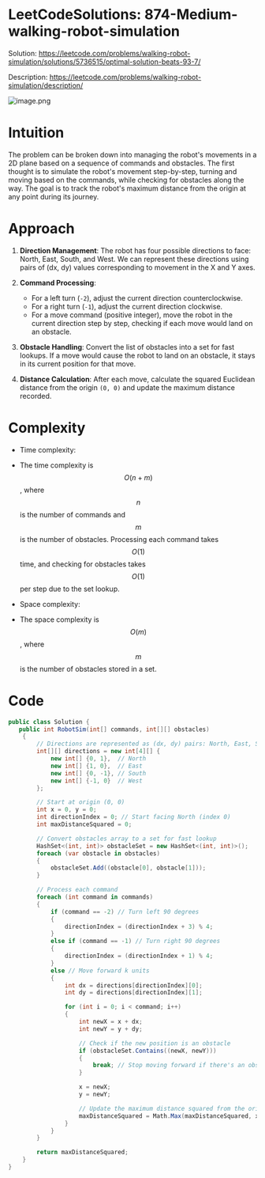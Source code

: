 # LeetCodeSolutions: 874-Medium-walking-robot-simulation


Solution: https://leetcode.com/problems/walking-robot-simulation/solutions/5736515/optimal-solution-beats-93-7/

Description: https://leetcode.com/problems/walking-robot-simulation/description/

![image.png](https://assets.leetcode.com/users/images/1f367f31-ed8e-4ba2-821f-3d155edb18bf_1725458305.8043625.png)

# Intuition
<!-- Describe your first thoughts on how to solve this problem. -->
The problem can be broken down into managing the robot's movements in a 2D plane based on a sequence of commands and obstacles. The first thought is to simulate the robot's movement step-by-step, turning and moving based on the commands, while checking for obstacles along the way. The goal is to track the robot's maximum distance from the origin at any point during its journey.

# Approach
<!-- Describe your approach to solving the problem. -->
1. **Direction Management**: The robot has four possible directions to face: North, East, South, and West. We can represent these directions using pairs of (dx, dy) values corresponding to movement in the X and Y axes.

2. **Command Processing**: 
   - For a left turn (`-2`), adjust the current direction counterclockwise.
   - For a right turn (`-1`), adjust the current direction clockwise.
   - For a move command (positive integer), move the robot in the current direction step by step, checking if each move would land on an obstacle.

3. **Obstacle Handling**: Convert the list of obstacles into a set for fast lookups. If a move would cause the robot to land on an obstacle, it stays in its current position for that move.

4. **Distance Calculation**: After each move, calculate the squared Euclidean distance from the origin `(0, 0)` and update the maximum distance recorded.

# Complexity
- Time complexity:
<!-- Add your time complexity here, e.g. $$O(n)$$ -->
  - The time complexity is $$O(n + m)$$, where $$n$$ is the number of commands and $$m$$ is the number of obstacles. Processing each command takes $$O(1)$$ time, and checking for obstacles takes $$O(1)$$ per step due to the set lookup.

- Space complexity:
<!-- Add your space complexity here, e.g. $$O(n)$$ -->
  - The space complexity is $$O(m)$$, where $$m$$ is the number of obstacles stored in a set.


# Code
```csharp []
public class Solution {
   public int RobotSim(int[] commands, int[][] obstacles)
    {
        // Directions are represented as (dx, dy) pairs: North, East, South, West
        int[][] directions = new int[4][] {
            new int[] {0, 1},  // North
            new int[] {1, 0},  // East
            new int[] {0, -1}, // South
            new int[] {-1, 0}  // West
        };

        // Start at origin (0, 0)
        int x = 0, y = 0;
        int directionIndex = 0; // Start facing North (index 0)
        int maxDistanceSquared = 0;

        // Convert obstacles array to a set for fast lookup
        HashSet<(int, int)> obstacleSet = new HashSet<(int, int)>();
        foreach (var obstacle in obstacles)
        {
            obstacleSet.Add((obstacle[0], obstacle[1]));
        }

        // Process each command
        foreach (int command in commands)
        {
            if (command == -2) // Turn left 90 degrees
            {
                directionIndex = (directionIndex + 3) % 4;
            }
            else if (command == -1) // Turn right 90 degrees
            {
                directionIndex = (directionIndex + 1) % 4;
            }
            else // Move forward k units
            {
                int dx = directions[directionIndex][0];
                int dy = directions[directionIndex][1];

                for (int i = 0; i < command; i++)
                {
                    int newX = x + dx;
                    int newY = y + dy;

                    // Check if the new position is an obstacle
                    if (obstacleSet.Contains((newX, newY)))
                    {
                        break; // Stop moving forward if there's an obstacle
                    }

                    x = newX;
                    y = newY;

                    // Update the maximum distance squared from the origin
                    maxDistanceSquared = Math.Max(maxDistanceSquared, x * x + y * y);
                }
            }
        }

        return maxDistanceSquared;
    }
}
```
